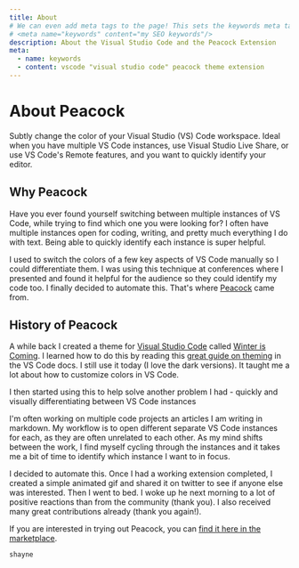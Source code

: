 ```yaml
---
title: About
# We can even add meta tags to the page! This sets the keywords meta tag.
# <meta name="keywords" content="my SEO keywords"/>
description: About the Visual Studio Code and the Peacock Extension
meta:
  - name: keywords
  - content: vscode "visual studio code" peacock theme extension
---
```


# About Peacock

Subtly change the color of your Visual Studio (VS) Code workspace. Ideal when you have multiple VS Code instances, use Visual Studio Live Share, or use VS Code's Remote features, and you want to quickly identify your editor.

## Why Peacock

Have you ever found yourself switching between multiple instances of VS Code, while trying to find which one you were looking for? I often have multiple instances open for coding, writing, and pretty much everything I do with text. Being able to quickly identify each instance is super helpful.

I used to switch the colors of a few key aspects of VS Code manually so I could differentiate them. I was using this technique at conferences where I presented and found it helpful for the audience so they could identify my code too. I finally decided to automate this. That's where [Peacock](https://marketplace.visualstudio.com/items?itemName=johnpapa.vscode-peacock&wt.mc_id=vscodepeacock-github-jopapa) came from.

## History of Peacock

A while back I created a theme for [Visual Studio Code](https://code.visualstudio.com?wt.mc_id=vscodepeacock-github-jopapa) called [Winter is Coming](https://marketplace.visualstudio.com/items?itemName=johnpapa.winteriscoming&wt.mc_id=vscodepeacock-github-jopapa). I learned how to do this by reading this [great guide on theming](https://code.visualstudio.com/api/extension-capabilities/theming?wt.mc_id=vscodepeacock-github-jopapa) in the VS Code docs. I still use it today (I love the dark versions). It taught me a lot about how to customize colors in VS Code.

I then started using this to help solve another problem I had - quickly and visually differentiating between VS Code instances

I'm often working on multiple code projects an articles I am writing in markdown. My workflow is to open different separate VS Code instances for each, as they are often unrelated to each other. As my mind shifts between the work, I find myself cycling through the instances and it takes me a bit of time to identify which instance I want to in focus.

I decided to automate this. Once I had a working extension completed, I created a simple animated gif and shared it on twitter to see if anyone else was interested. Then I went to bed. I woke up he next morning to a lot of positive reactions than from the community (thank you). I also received many great contributions already (thank you again!).

If you are interested in trying out Peacock, you can [find it here in the marketplace](https://marketplace.visualstudio.com/items?itemName=johnpapa.vscode-peacock&wt.mc_id=vscodepeacock-github-jopapa).

`shayne`